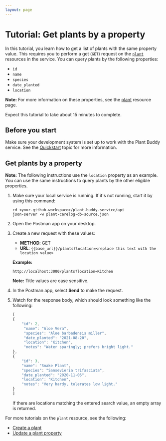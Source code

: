```yaml
---
layout: page
---
```


# Tutorial: Get plants by a property

In this tutorial, you learn how to get a list of plants with the same property value. This requires you to perform a get (`GET`) request on the [`plant`](../api/plant) resources in the service. You can query plants by the following properties:

* `id`
* `name`
* `species`
* `date_planted`
* `location`

**Note:** For more information on these properties, see the [plant](../plant) resource page.

Expect this tutorial to take about 15 minutes to complete.

## Before you start

Make sure your development system is set up to work with the Plant Buddy service. See the [Quickstart](../api/quickstart) topic for more information.

## Get plants by a property

**Note:** The following instructions use the `location` property as an example. You can use the same instructions to query plants by the other eligible properties.

1. Make sure your local service is running. If it's not running, start it by using this command:

    ```shell
    cd <your-github-workspace>/plant-buddy-service/api
    json-server -w plant-carelog-db-source.json
    ```

1. Open the Postman app on your desktop.
1. Create a new request with these values:
    * **METHOD**: GET
    * **URL**: `{{base_url}}/plants?location=<replace this text with the location value>`
   
   **Example:**

   `http://localhost:3000/plants?location=Kitchen`
   
      **Note:** Title values are case sensitive.


1. In the Postman app, select **Send** to make the request.
1. Watch for the response body, which should look something like the following:

    ```js
   [
    {
        "id": 2,
         "name": "Aloe Vera",
         "species": "Aloe barbadensis miller",
         "date_planted": "2021-08-20",
         "location": "Kitchen",
         "notes": "Water sparingly; prefers bright light."
    },
    {
        "id": 3,
        "name": "Snake Plant",
        "species": "Sansevieria trifasciata",
        "date_planted": "2020-11-05",
        "location": "Kitchen",
        "notes": "Very hardy, tolerates low light."
    }
   ]
    ```
  
   If there are locations matching the entered search value, an empty array is returned.

For more tutorials on the `plant` resource, see the following:

* [Create a plant](tutorials/create-a-plant.md)
* [Update a plant property](tutorials/update-plant-property.md)